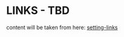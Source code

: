 # LINKS - TBD
content will be taken from here: [setting-links](../scripting/Scripting.html#setting-links)
